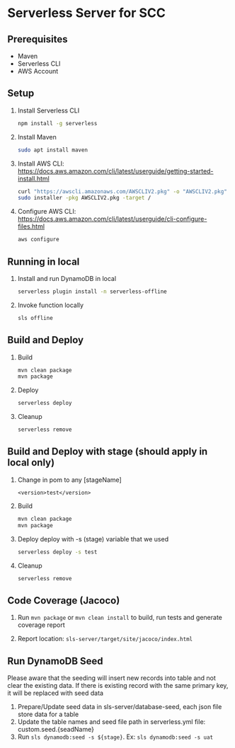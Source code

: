 # Serverless Server for SCC

## Prerequisites

* Maven
* Serverless CLI
* AWS Account

## Setup

1. Install Serverless CLI

    ```bash
    npm install -g serverless
    ```

2. Install Maven

    ```bash
    sudo apt install maven
    ```

3. Install AWS CLI: <https://docs.aws.amazon.com/cli/latest/userguide/getting-started-install.html>

    ```bash
    curl "https://awscli.amazonaws.com/AWSCLIV2.pkg" -o "AWSCLIV2.pkg"
    sudo installer -pkg AWSCLIV2.pkg -target /
    ```

4. Configure AWS CLI: <https://docs.aws.amazon.com/cli/latest/userguide/cli-configure-files.html>

    ```bash
    aws configure
    ```

## Running in local

1. Install and run DynamoDB in local

    ```bash
    serverless plugin install -n serverless-offline
    ```
    
2. Invoke function locally

    ```bash
    sls offline
    ```

## Build and Deploy

1. Build

    ```bash
    mvn clean package
    mvn package
    ```

2. Deploy

    ```bash
    serverless deploy
    ```

3. Cleanup
  
    ```bash
    serverless remove
    ```

## Build and Deploy with stage (should apply in local only)

1. Change <version> in pom to any [stageName]
   ```
   <version>test</version>
   ```
2. Build

    ```bash
    mvn clean package
    mvn package
    ```

3. Deploy
deploy with -s (stage) variable that we used

    ```bash
    serverless deploy -s test
    ```

4. Cleanup

    ```bash
    serverless remove
    ```
   
## Code Coverage (Jacoco)

1. Run `mvn package` or `mvn clean install` to build, run tests and generate coverage report

2. Report location: `sls-server/target/site/jacoco/index.html`


## Run DynamoDB Seed

Please aware that the seeding will insert new records into table and not clear the existing data. If there is existing record with the same primary key, it will be replaced with seed data

1. Prepare/Update seed data in sls-server/database-seed, each json file store data for a table
2. Update the table names and seed file path in serverless.yml file: custom.seed.{seadName}
3. Run `sls dynamodb:seed -s ${stage}`.
Ex: `sls dynamodb:seed -s uat`